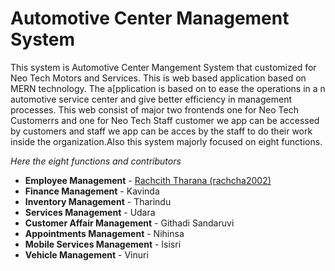 # Automotive Center Management System

This system is Automotive Center Mangement System that customized for Neo Tech Motors and Services. This is web based application based on MERN technology. The a[pplication is based on to ease the operations in a n automotive service center and give better efficiency in management processes.
This web consist of major two frontends one for Neo Tech Customerrs and one for Neo Tech Staff customer we app can be accessed by customers and staff we app can be acces by the staff to do their work inside the organization.Also this system majorly focused on eight functions.

*Here the eight functions and contributors*


- **Employee Management** - [Rachcith Tharana (rachcha2002)](https://github.com/rachcha2002)
- **Finance Management** - Kavinda
- **Inventory Management** - Tharindu
- **Services Management** - Udara
- **Customer Affair Management** - Githadi Sandaruvi
- **Appointments Management** - Nihinsa
- **Mobile Services Management** - Isisri
- **Vehicle Management** - Vinuri

